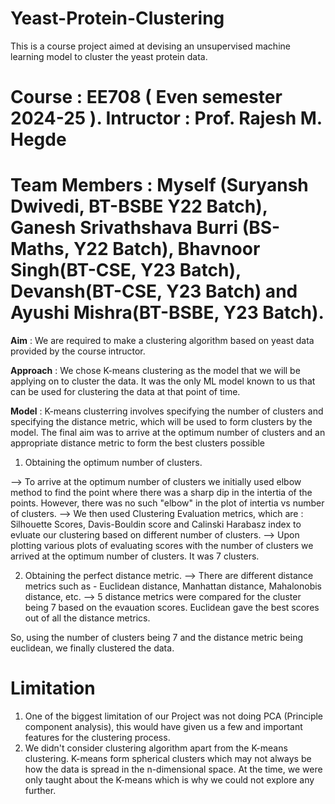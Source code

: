# Yeast-Protein-Clustering
This is a course project aimed at devising an unsupervised machine learning model to cluster the yeast protein data.

# Course : EE708 ( Even semester 2024-25 ). Intructor : Prof. Rajesh M. Hegde
# Team Members : Myself (Suryansh Dwivedi, BT-BSBE Y22 Batch), Ganesh Srivathshava Burri (BS-Maths, Y22 Batch), Bhavnoor Singh(BT-CSE, Y23 Batch), Devansh(BT-CSE, Y23 Batch) and Ayushi Mishra(BT-BSBE, Y23 Batch).

**Aim**       : We are required to make a clustering algorithm based on yeast data provided by the 
                course intructor.

**Approach**  : We chose K-means clustering as the model that we will be applying on to cluster the data.
                It was the only ML model known to us that can be used for clustering the data at that point of time.

**Model**     : K-means clusterring involves specifying the number of clusters and specifying the distance metric,
                which will be used to form clusters by the model. The final aim was to arrive at the optimum number
                of clusters and an appropriate distance metric to form the best clusters possible

1. Obtaining the optimum number of clusters.

--> To arrive at the optimum number of clusters we initially used elbow method to find the point where there was 
a sharp dip in the intertia of the points. However, there was no such "elbow" in the plot of 
intertia vs number of clusters.
--> We then used Clustering Evaluation metrics, which are : Silhouette Scores, Davis-Bouldin score and Calinski Harabasz index
to evluate our clustering based on different number of clusters.
--> Upon plotting various plots of evaluating scores with the number of clusters we arrived at the optimum
number of clusters. It was 7 clusters.

2. Obtaining the perfect distance metric.
--> There are different distance metrics such as - Euclidean distance, Manhattan distance, Mahalonobis distance, etc.
--> 5 distance metrics were compared for the cluster being 7 based on the evauation scores. Euclidean gave the best scores
   out of all the distance metrics.

So, using the number of clusters being 7 and the distance metric being euclidean, we finally clustered the data.


# Limitation
1. One of the biggest limitation of our Project was not doing PCA (Principle component analysis), this would have
   given us a few and important features for the clustering process.
2. We didn't consider clustering algorithm apart from the K-means clustering. K-means form spherical clusters
   which may not always be how the data is spread in the n-dimensional space. At the time, we were only taught
   about the K-means which is why we could not explore any further.
                
